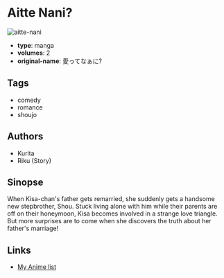 # Aitte Nani?

![aitte-nani](https://cdn.myanimelist.net/images/manga/2/5754.jpg)

-   **type**: manga
-   **volumes**: 2
-   **original-name**: 愛ってなぁに?

## Tags

-   comedy
-   romance
-   shoujo

## Authors

-   Kurita
-   Riku (Story)

## Sinopse

When Kisa-chan's father gets remarried, she suddenly gets a handsome new stepbrother, Shou. Stuck living alone with him while their parents are off on their honeymoon, Kisa becomes involved in a strange love triangle. But more surprises are to come when she discovers the truth about her father's marriage!

## Links

-   [My Anime list](https://myanimelist.net/manga/4663/Aitte_Nani)
